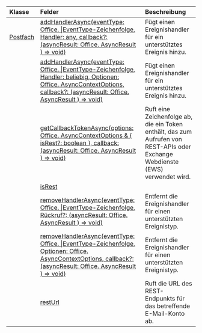 | Klasse | Felder | Beschreibung |
|:---|:---|:---|
|[Postfach](/javascript/api/outlook/outlook.mailbox)|[addHandlerAsync(eventType: Office. \|EventType-Zeichenfolge, Handler: any, callback?: (asyncResult: Office. AsyncResult <void> ) => void)](/javascript/api/outlook/outlook.mailbox#addhandlerasync-eventtype--handler--callback--asyncresult-)|Fügt einen Ereignishandler für ein unterstütztes Ereignis hinzu.|
||[addHandlerAsync(eventType: Office. \|EventType-Zeichenfolge, Handler: beliebig, Optionen: Office. AsyncContextOptions, callback?: (asyncResult: Office. AsyncResult <void> ) => void)](/javascript/api/outlook/outlook.mailbox#addhandlerasync-eventtype--handler--options--callback--asyncresult-)|Fügt einen Ereignishandler für ein unterstütztes Ereignis hinzu.|
||[getCallbackTokenAsync(options: Office. AsyncContextOptions & { isRest?: boolean }, callback: (asyncResult: Office. AsyncResult <string> ) => void)](/javascript/api/outlook/outlook.mailbox#getcallbacktokenasync-options--isrest--callback--asyncresult-)|Ruft eine Zeichenfolge ab, die ein Token enthält, das zum Aufrufen von REST-APIs oder Exchange Webdienste (EWS) verwendet wird.|
||[isRest](/javascript/api/outlook/outlook.mailbox#isrest)||
||[removeHandlerAsync(eventType: Office. \|EventType-Zeichenfolge, Rückruf?: (asyncResult: Office. AsyncResult <void> ) => void)](/javascript/api/outlook/outlook.mailbox#removehandlerasync-eventtype--callback--asyncresult-)|Entfernt die Ereignishandler für einen unterstützten Ereignistyp.|
||[removeHandlerAsync(eventType: Office. \|EventType-Zeichenfolge, Optionen: Office. AsyncContextOptions, callback?: (asyncResult: Office. AsyncResult <void> ) => void)](/javascript/api/outlook/outlook.mailbox#removehandlerasync-eventtype--options--callback--asyncresult-)|Entfernt die Ereignishandler für einen unterstützten Ereignistyp.|
||[restUrl](/javascript/api/outlook/outlook.mailbox#resturl)|Ruft die URL des REST-Endpunkts für das betreffende E-Mail-Konto ab.|
